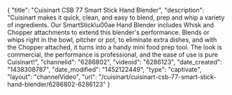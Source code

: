 {
    "title": "Cuisinart CSB 77 Smart Stick Hand Blender",
    "description": "Cuisinart makes it quick, clean, and easy to blend, prep and whip a variety of ingredients. Our SmartStick\u00ae Hand Blender includes Whisk and Chopper attachments to extend this blender's performance. Blends or whips right in the bowl, pitcher or pot, to eliminate extra dishes, and with the Chopper attached, it turns into a handy mini food prep tool. The look is commercial, the performance is professional, and the ease of use is pure Cuisinart!",
    "channelid": "6286802",
    "videoid": "6286123",
    "date_created": "1438308787",
    "date_modified": "1452122449",
    "type": "captivate",
    "layout": "channelVideo",
    "url": "\/cuisinart\/cuisinart-csb-77-smart-stick-hand-blender\/6286802-6286123"
}